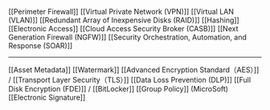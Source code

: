 
[[Perimeter Firewall]]
[[Virtual Private Network (VPN)]]
[[Virtual LAN (VLAN)]]
[[Redundant Array of Inexpensive Disks (RAID)]]
[[Hashing]]
[[Electronic Access]]
[[Cloud Access Security Broker (CASB)]]
[[Next Generation Firewall (NGFW)]]
[[Security Orchestration, Automation, and Response (SOAR)]]

---

[[Asset Metadata]]
[[Watermark]]
[[Advanced Encryption Standard（AES）]] / [[Transport Layer Security（TLS）]]
[[Data Loss Prevention (DLP)]]
[[Full Disk Encryption (FDE)]] / [[BitLocker]]
[[Group Policy]] (MicroSoft)
[[Electronic Signature]]


